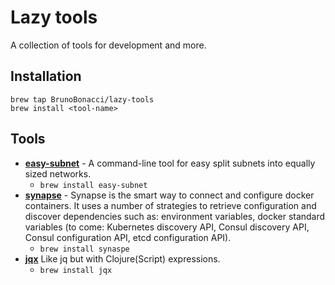 # Lazy tools

A collection of tools for development and more.


## Installation

    brew tap BrunoBonacci/lazy-tools
    brew install <tool-name>

## Tools

  * [**easy-subnet**](https://github.com/BrunoBonacci/easy-subnet) - A
    command-line tool for easy split subnets into equally sized
    networks.
    - `brew install easy-subnet`
  * [**synapse**](https://github.com/BrunoBonacci/synapse) - Synapse
    is the smart way to connect and configure docker containers. It
    uses a number of strategies to retrieve configuration and discover
    dependencies such as: environment variables, docker standard
    variables (to come: Kubernetes discovery API, Consul discovery
    API, Consul configuration API, etcd configuration API).
    - `brew install synaspe`
  * [**jqx**](./doc/jqx/README.md) Like jq but with Clojure(Script)
    expressions.
    - `brew install jqx`
